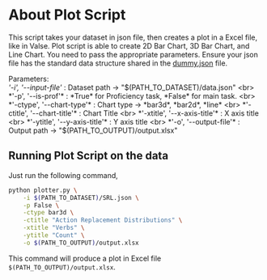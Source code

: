 # About Plot Script
This script takes your dataset in json file, then creates a plot in a Excel file, like in Valse. Plot script is able to create 2D Bar Chart, 3D Bar Chart, and Line Chart. You need to pass the appropriate parameters.
Ensure your json file has the standard data structure shared in the [dummy.json](https://github.com/ilkerkesen/vl-bench/blob/main/data/dummy.json) file.

Parameters:<br>
*'-i', '--input-file'* : Dataset path -> "$(PATH_TO_DATASET)/data.json" <br>
*'-p', '--is-prof'* : *True* for Proficiency task, *False* for main task. <br>
*'-ctype', '--chart-type'* : Chart type -> *bar3d*, *bar2d*, *line* <br>
*'-ctitle', '--chart-title'* : Chart Title <br>
*'-xtitle', '--x-axis-title'* : X axis title <br>
*'-ytitle', '--y-axis-title'* : Y axis title <br>
*'-o', '--output-file'* : Output path -> "$(PATH_TO_OUTPUT)/output.xlsx"  <br>

## Running Plot Script on the data

Just run the following command,
```bash
python plotter.py \
    -i $(PATH_TO_DATASET)/SRL.json \
    -p False \
    -ctype bar3d \
    -ctitle "Action Replacement Distributions" \
    -xtitle "Verbs" \
    -ytitle "Count" \
    -o $(PATH_TO_OUTPUT)/output.xlsx
```

This command will produce a plot in Excel file `$(PATH_TO_OUTPUT)/output.xlsx`.  
